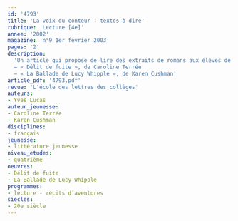 ```yaml
---
id: '4793'
title: 'La voix du conteur : textes à dire'
rubrique: 'Lecture [4e]'
annee: '2002'
magazine: 'n°9 1er février 2003'
pages: '2'
description: 
  'Un article qui propose de lire des extraits de romans aux élèves de quatrième.
  – « Délit de fuite », de Caroline Terrée
  – « La Ballade de Lucy Whipple », de Karen Cushman'
article_pdf: '4793.pdf'
revue: 'L’école des lettres des collèges'
auteurs:
- Yves Lucas
auteur_jeunesse:
- Caroline Terrée
- Karen Cushman
disciplines:
- français
jeunesse:
- littérature jeunesse
niveau_etudes:
- quatrième
oeuvres:
- Délit de fuite
- La Ballade de Lucy Whipple
programmes:
- lecture - récits d’aventures
siecles:
- 20e siècle
---
```

